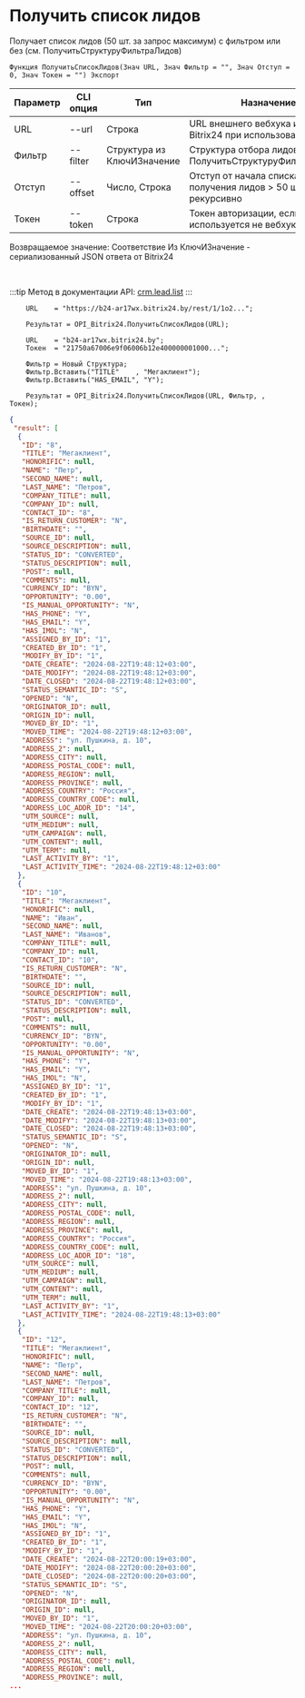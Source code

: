 ﻿---
sidebar_position: 4
---

# Получить список лидов
 Получает список лидов (50 шт. за запрос максимум) с фильтром или без (см. ПолучитьСтруктуруФильтраЛидов)



`Функция ПолучитьСписокЛидов(Знач URL, Знач Фильтр = "", Знач Отступ = 0, Знач Токен = "") Экспорт`

  | Параметр | CLI опция | Тип | Назначение |
  |-|-|-|-|
  | URL | --url | Строка | URL внешнего вебхука или адрес Bitrix24 при использовании токена |
  | Фильтр | --filter | Структура из КлючИЗначение | Структура отбора лидов (см. ПолучитьСтруктуруФильтраЛидов) |
  | Отступ | --offset | Число, Строка | Отступ от начала списка для получения лидов > 50 шт. рекурсивно |
  | Токен | --token | Строка | Токен авторизации, если используется не вебхук |

  
  Возвращаемое значение:   Соответствие Из КлючИЗначение - сериализованный JSON ответа от Bitrix24

<br/>

:::tip
Метод в документации API: [crm.lead.list](https://dev.1c-bitrix.ru/rest_help/crm/leads/crm_lead_list.php)
:::
<br/>


```bsl title="Пример кода"
    URL    = "https://b24-ar17wx.bitrix24.by/rest/1/1o2...";

    Результат = OPI_Bitrix24.ПолучитьСписокЛидов(URL);

    URL    = "b24-ar17wx.bitrix24.by";
    Токен  = "21750a67006e9f06006b12e400000001000...";

    Фильтр = Новый Структура;
    Фильтр.Вставить("TITLE"    , "Мегаклиент");
    Фильтр.Вставить("HAS_EMAIL", "Y");

    Результат = OPI_Bitrix24.ПолучитьСписокЛидов(URL, Фильтр, , Токен);
```
    



```json title="Результат"
{
 "result": [
  {
   "ID": "8",
   "TITLE": "Мегаклиент",
   "HONORIFIC": null,
   "NAME": "Петр",
   "SECOND_NAME": null,
   "LAST_NAME": "Петров",
   "COMPANY_TITLE": null,
   "COMPANY_ID": null,
   "CONTACT_ID": "8",
   "IS_RETURN_CUSTOMER": "N",
   "BIRTHDATE": "",
   "SOURCE_ID": null,
   "SOURCE_DESCRIPTION": null,
   "STATUS_ID": "CONVERTED",
   "STATUS_DESCRIPTION": null,
   "POST": null,
   "COMMENTS": null,
   "CURRENCY_ID": "BYN",
   "OPPORTUNITY": "0.00",
   "IS_MANUAL_OPPORTUNITY": "N",
   "HAS_PHONE": "Y",
   "HAS_EMAIL": "Y",
   "HAS_IMOL": "N",
   "ASSIGNED_BY_ID": "1",
   "CREATED_BY_ID": "1",
   "MODIFY_BY_ID": "1",
   "DATE_CREATE": "2024-08-22T19:48:12+03:00",
   "DATE_MODIFY": "2024-08-22T19:48:12+03:00",
   "DATE_CLOSED": "2024-08-22T19:48:12+03:00",
   "STATUS_SEMANTIC_ID": "S",
   "OPENED": "N",
   "ORIGINATOR_ID": null,
   "ORIGIN_ID": null,
   "MOVED_BY_ID": "1",
   "MOVED_TIME": "2024-08-22T19:48:12+03:00",
   "ADDRESS": "ул. Пушкина, д. 10",
   "ADDRESS_2": null,
   "ADDRESS_CITY": null,
   "ADDRESS_POSTAL_CODE": null,
   "ADDRESS_REGION": null,
   "ADDRESS_PROVINCE": null,
   "ADDRESS_COUNTRY": "Россия",
   "ADDRESS_COUNTRY_CODE": null,
   "ADDRESS_LOC_ADDR_ID": "14",
   "UTM_SOURCE": null,
   "UTM_MEDIUM": null,
   "UTM_CAMPAIGN": null,
   "UTM_CONTENT": null,
   "UTM_TERM": null,
   "LAST_ACTIVITY_BY": "1",
   "LAST_ACTIVITY_TIME": "2024-08-22T19:48:12+03:00"
  },
  {
   "ID": "10",
   "TITLE": "Мегаклиент",
   "HONORIFIC": null,
   "NAME": "Иван",
   "SECOND_NAME": null,
   "LAST_NAME": "Иванов",
   "COMPANY_TITLE": null,
   "COMPANY_ID": null,
   "CONTACT_ID": "10",
   "IS_RETURN_CUSTOMER": "N",
   "BIRTHDATE": "",
   "SOURCE_ID": null,
   "SOURCE_DESCRIPTION": null,
   "STATUS_ID": "CONVERTED",
   "STATUS_DESCRIPTION": null,
   "POST": null,
   "COMMENTS": null,
   "CURRENCY_ID": "BYN",
   "OPPORTUNITY": "0.00",
   "IS_MANUAL_OPPORTUNITY": "N",
   "HAS_PHONE": "Y",
   "HAS_EMAIL": "Y",
   "HAS_IMOL": "N",
   "ASSIGNED_BY_ID": "1",
   "CREATED_BY_ID": "1",
   "MODIFY_BY_ID": "1",
   "DATE_CREATE": "2024-08-22T19:48:13+03:00",
   "DATE_MODIFY": "2024-08-22T19:48:13+03:00",
   "DATE_CLOSED": "2024-08-22T19:48:13+03:00",
   "STATUS_SEMANTIC_ID": "S",
   "OPENED": "N",
   "ORIGINATOR_ID": null,
   "ORIGIN_ID": null,
   "MOVED_BY_ID": "1",
   "MOVED_TIME": "2024-08-22T19:48:13+03:00",
   "ADDRESS": "ул. Пушкина, д. 10",
   "ADDRESS_2": null,
   "ADDRESS_CITY": null,
   "ADDRESS_POSTAL_CODE": null,
   "ADDRESS_REGION": null,
   "ADDRESS_PROVINCE": null,
   "ADDRESS_COUNTRY": "Россия",
   "ADDRESS_COUNTRY_CODE": null,
   "ADDRESS_LOC_ADDR_ID": "18",
   "UTM_SOURCE": null,
   "UTM_MEDIUM": null,
   "UTM_CAMPAIGN": null,
   "UTM_CONTENT": null,
   "UTM_TERM": null,
   "LAST_ACTIVITY_BY": "1",
   "LAST_ACTIVITY_TIME": "2024-08-22T19:48:13+03:00"
  },
  {
   "ID": "12",
   "TITLE": "Мегаклиент",
   "HONORIFIC": null,
   "NAME": "Петр",
   "SECOND_NAME": null,
   "LAST_NAME": "Петров",
   "COMPANY_TITLE": null,
   "COMPANY_ID": null,
   "CONTACT_ID": "12",
   "IS_RETURN_CUSTOMER": "N",
   "BIRTHDATE": "",
   "SOURCE_ID": null,
   "SOURCE_DESCRIPTION": null,
   "STATUS_ID": "CONVERTED",
   "STATUS_DESCRIPTION": null,
   "POST": null,
   "COMMENTS": null,
   "CURRENCY_ID": "BYN",
   "OPPORTUNITY": "0.00",
   "IS_MANUAL_OPPORTUNITY": "N",
   "HAS_PHONE": "Y",
   "HAS_EMAIL": "Y",
   "HAS_IMOL": "N",
   "ASSIGNED_BY_ID": "1",
   "CREATED_BY_ID": "1",
   "MODIFY_BY_ID": "1",
   "DATE_CREATE": "2024-08-22T20:00:19+03:00",
   "DATE_MODIFY": "2024-08-22T20:00:20+03:00",
   "DATE_CLOSED": "2024-08-22T20:00:20+03:00",
   "STATUS_SEMANTIC_ID": "S",
   "OPENED": "N",
   "ORIGINATOR_ID": null,
   "ORIGIN_ID": null,
   "MOVED_BY_ID": "1",
   "MOVED_TIME": "2024-08-22T20:00:20+03:00",
   "ADDRESS": "ул. Пушкина, д. 10",
   "ADDRESS_2": null,
   "ADDRESS_CITY": null,
   "ADDRESS_POSTAL_CODE": null,
   "ADDRESS_REGION": null,
   "ADDRESS_PROVINCE": null,
...
```
